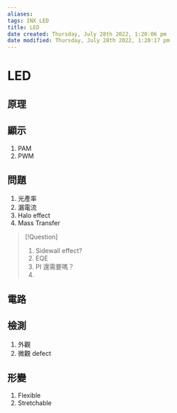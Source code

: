 ```yaml
---
aliases: 
tags: INX LED 
title: LED
date created: Thursday, July 28th 2022, 1:20:06 pm
date modified: Thursday, July 28th 2022, 1:20:17 pm
---
```


# LED

## 原理

## 顯示

1. PAM
2. PWM

## 問題

1. 光產率
2. 漏電流
3. Halo effect
4. Mass Transfer

> [!Question]
> 1. Sidewall effect?
> 2. EQE
> 3. PI 還需要嗎？
> 4. 

## 電路


## 檢測

1. 外觀
2. 微觀 defect

## 形變

1. Flexible
2. Stretchable